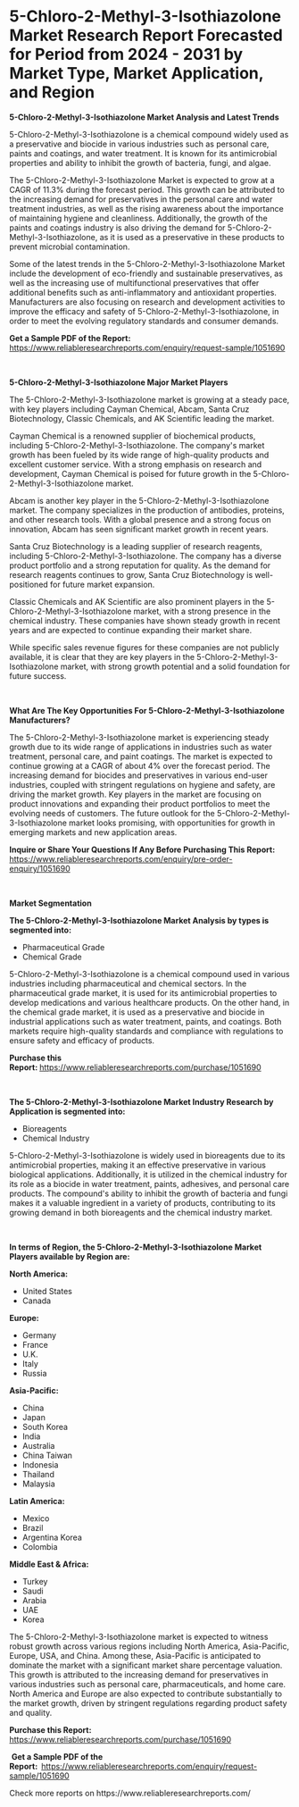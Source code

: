 <p><h1>5-Chloro-2-Methyl-3-Isothiazolone Market Research Report Forecasted for Period from 2024 -  2031 by Market Type, Market Application, and Region</h1></p><p><strong>5-Chloro-2-Methyl-3-Isothiazolone Market Analysis and Latest Trends</strong></p>
<p><p>5-Chloro-2-Methyl-3-Isothiazolone is a chemical compound widely used as a preservative and biocide in various industries such as personal care, paints and coatings, and water treatment. It is known for its antimicrobial properties and ability to inhibit the growth of bacteria, fungi, and algae.</p><p>The 5-Chloro-2-Methyl-3-Isothiazolone Market is expected to grow at a CAGR of 11.3% during the forecast period. This growth can be attributed to the increasing demand for preservatives in the personal care and water treatment industries, as well as the rising awareness about the importance of maintaining hygiene and cleanliness. Additionally, the growth of the paints and coatings industry is also driving the demand for 5-Chloro-2-Methyl-3-Isothiazolone, as it is used as a preservative in these products to prevent microbial contamination.</p><p>Some of the latest trends in the 5-Chloro-2-Methyl-3-Isothiazolone Market include the development of eco-friendly and sustainable preservatives, as well as the increasing use of multifunctional preservatives that offer additional benefits such as anti-inflammatory and antioxidant properties. Manufacturers are also focusing on research and development activities to improve the efficacy and safety of 5-Chloro-2-Methyl-3-Isothiazolone, in order to meet the evolving regulatory standards and consumer demands.</p></p>
<p><strong>Get a Sample PDF of the Report:&nbsp;</strong> <a href="https://www.reliableresearchreports.com/enquiry/request-sample/1051690">https://www.reliableresearchreports.com/enquiry/request-sample/1051690</a></p>
<p>&nbsp;</p>
<p><strong>5-Chloro-2-Methyl-3-Isothiazolone Major Market Players</strong></p>
<p><p>The 5-Chloro-2-Methyl-3-Isothiazolone market is growing at a steady pace, with key players including Cayman Chemical, Abcam, Santa Cruz Biotechnology, Classic Chemicals, and AK Scientific leading the market. </p><p>Cayman Chemical is a renowned supplier of biochemical products, including 5-Chloro-2-Methyl-3-Isothiazolone. The company's market growth has been fueled by its wide range of high-quality products and excellent customer service. With a strong emphasis on research and development, Cayman Chemical is poised for future growth in the 5-Chloro-2-Methyl-3-Isothiazolone market.</p><p>Abcam is another key player in the 5-Chloro-2-Methyl-3-Isothiazolone market. The company specializes in the production of antibodies, proteins, and other research tools. With a global presence and a strong focus on innovation, Abcam has seen significant market growth in recent years. </p><p>Santa Cruz Biotechnology is a leading supplier of research reagents, including 5-Chloro-2-Methyl-3-Isothiazolone. The company has a diverse product portfolio and a strong reputation for quality. As the demand for research reagents continues to grow, Santa Cruz Biotechnology is well-positioned for future market expansion.</p><p>Classic Chemicals and AK Scientific are also prominent players in the 5-Chloro-2-Methyl-3-Isothiazolone market, with a strong presence in the chemical industry. These companies have shown steady growth in recent years and are expected to continue expanding their market share.</p><p>While specific sales revenue figures for these companies are not publicly available, it is clear that they are key players in the 5-Chloro-2-Methyl-3-Isothiazolone market, with strong growth potential and a solid foundation for future success.</p></p>
<p>&nbsp;</p>
<p><strong>What Are The Key Opportunities For 5-Chloro-2-Methyl-3-Isothiazolone Manufacturers?</strong></p>
<p><p>The 5-Chloro-2-Methyl-3-Isothiazolone market is experiencing steady growth due to its wide range of applications in industries such as water treatment, personal care, and paint coatings. The market is expected to continue growing at a CAGR of about 4% over the forecast period. The increasing demand for biocides and preservatives in various end-user industries, coupled with stringent regulations on hygiene and safety, are driving the market growth. Key players in the market are focusing on product innovations and expanding their product portfolios to meet the evolving needs of customers. The future outlook for the 5-Chloro-2-Methyl-3-Isothiazolone market looks promising, with opportunities for growth in emerging markets and new application areas.</p></p>
<p><strong>Inquire or Share Your Questions If Any Before Purchasing This Report:</strong> <a href="https://www.reliableresearchreports.com/enquiry/pre-order-enquiry/1051690">https://www.reliableresearchreports.com/enquiry/pre-order-enquiry/1051690</a></p>
<p>&nbsp;</p>
<p><strong>Market Segmentation</strong></p>
<p><strong>The 5-Chloro-2-Methyl-3-Isothiazolone Market Analysis by types is segmented into:</strong></p>
<p><ul><li>Pharmaceutical Grade</li><li>Chemical Grade</li></ul></p>
<p><p>5-Chloro-2-Methyl-3-Isothiazolone is a chemical compound used in various industries including pharmaceutical and chemical sectors. In the pharmaceutical grade market, it is used for its antimicrobial properties to develop medications and various healthcare products. On the other hand, in the chemical grade market, it is used as a preservative and biocide in industrial applications such as water treatment, paints, and coatings. Both markets require high-quality standards and compliance with regulations to ensure safety and efficacy of products.</p></p>
<p><strong>Purchase this Report:&nbsp;</strong><a href="https://www.reliableresearchreports.com/purchase/1051690">https://www.reliableresearchreports.com/purchase/1051690</a></p>
<p>&nbsp;</p>
<p><strong>The 5-Chloro-2-Methyl-3-Isothiazolone Market Industry Research by Application is segmented into:</strong></p>
<p><ul><li>Bioreagents</li><li>Chemical Industry</li></ul></p>
<p><p>5-Chloro-2-Methyl-3-Isothiazolone is widely used in bioreagents due to its antimicrobial properties, making it an effective preservative in various biological applications. Additionally, it is utilized in the chemical industry for its role as a biocide in water treatment, paints, adhesives, and personal care products. The compound's ability to inhibit the growth of bacteria and fungi makes it a valuable ingredient in a variety of products, contributing to its growing demand in both bioreagents and the chemical industry market.</p></p>
<p>&nbsp;</p>
<p><strong>In terms of Region, the 5-Chloro-2-Methyl-3-Isothiazolone Market Players available by Region are:</strong></p>
<p>
    <p> <strong> North America: </strong>
        <ul>
            <li>United States</li>
            <li>Canada</li>
        </ul>
        </p> 
    <p> <strong> Europe: </strong>
        <ul>
            <li>Germany</li>
            <li>France</li>
            <li>U.K.</li>
            <li>Italy</li>
            <li>Russia</li>
        </ul>
        </p> 
    <p> <strong> Asia-Pacific: </strong>
        <ul>
            <li>China</li>
            <li>Japan</li>
            <li>South Korea</li>
            <li>India</li>
            <li>Australia</li>
            <li>China Taiwan</li>
            <li>Indonesia</li>
            <li>Thailand</li>
            <li>Malaysia</li>
        </ul>
        </p> 
    <p> <strong> Latin America: </strong>
        <ul>
            <li>Mexico</li>
            <li>Brazil</li>
            <li>Argentina Korea</li>
            <li>Colombia</li>
        </ul>
        </p> 
    <p> <strong> Middle East & Africa: </strong>
        <ul>
            <li>Turkey</li>
            <li>Saudi</li>
            <li>Arabia</li>
            <li>UAE</li>
            <li>Korea</li>
        </ul>
    </p>
    </p>
<p><p>The 5-Chloro-2-Methyl-3-Isothiazolone market is expected to witness robust growth across various regions including North America, Asia-Pacific, Europe, USA, and China. Among these, Asia-Pacific is anticipated to dominate the market with a significant market share percentage valuation. This growth is attributed to the increasing demand for preservatives in various industries such as personal care, pharmaceuticals, and home care. North America and Europe are also expected to contribute substantially to the market growth, driven by stringent regulations regarding product safety and quality.</p></p>
<p><strong>Purchase this Report: </strong><a href="https://www.reliableresearchreports.com/purchase/1051690">https://www.reliableresearchreports.com/purchase/1051690</a></p>
<p>&nbsp;<strong>Get a Sample PDF of the Report:&nbsp;&nbsp;</strong><a href="https://www.reliableresearchreports.com/enquiry/request-sample/1051690">https://www.reliableresearchreports.com/enquiry/request-sample/1051690</a></p>
<p><strong></strong></p>
<p>Check more reports on https://www.reliableresearchreports.com/</p>